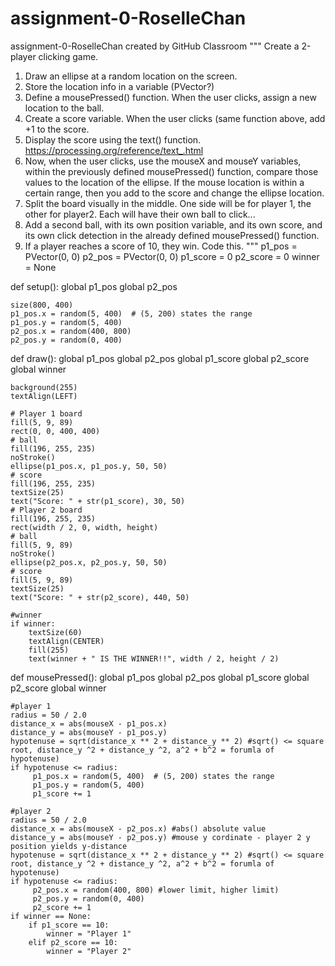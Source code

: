 # assignment-0-RoselleChan
assignment-0-RoselleChan created by GitHub Classroom
"""
Create a 2-player clicking game.
1. Draw an ellipse at a random location on the screen.
2. Store the location info in a variable (PVector?)
3. Define a mousePressed() function. When the user clicks,
   assign a new location to the ball.
4. Create a score variable. When the user clicks (same function above,
   add +1 to the score.
5. Display the score using the text() function.
   https://processing.org/reference/text_.html
6. Now, when the user clicks, use the mouseX and mouseY variables, within the
   previously defined mousePressed() function, compare those values to the 
   location of the ellipse. 
   If the mouse location is within a certain range, then you add to the 
   score and change the ellipse location.
7. Split the board visually in the middle. One side will be for player 1, the
   other for player2. Each will have their own ball to click...
8. Add a second ball, with its own position variable, and its own score, and
   its own click detection in the already defined mousePressed() function.
9. If a player reaches a score of 10, they win. Code this.
"""
p1_pos = PVector(0, 0)
p2_pos = PVector(0, 0)
p1_score = 0
p2_score = 0
winner = None


def setup():
    global p1_pos
    global p2_pos

    size(800, 400)
    p1_pos.x = random(5, 400)  # (5, 200) states the range
    p1_pos.y = random(5, 400)
    p2_pos.x = random(400, 800)
    p2_pos.y = random(0, 400)

def draw():
    global p1_pos
    global p2_pos
    global p1_score
    global p2_score
    global winner

    background(255)
    textAlign(LEFT)

    # Player 1 board
    fill(5, 9, 89)
    rect(0, 0, 400, 400)
    # ball
    fill(196, 255, 235)
    noStroke()
    ellipse(p1_pos.x, p1_pos.y, 50, 50)
    # score
    fill(196, 255, 235)
    textSize(25)
    text("Score: " + str(p1_score), 30, 50)
    # Player 2 board
    fill(196, 255, 235)
    rect(width / 2, 0, width, height)
    # ball
    fill(5, 9, 89)
    noStroke()
    ellipse(p2_pos.x, p2_pos.y, 50, 50)
    # score
    fill(5, 9, 89)
    textSize(25)
    text("Score: " + str(p2_score), 440, 50)
    
    #winner
    if winner:
        textSize(60)
        textAlign(CENTER)
        fill(255)
        text(winner + " IS THE WINNER!!", width / 2, height / 2)

def mousePressed():
    global p1_pos
    global p2_pos
    global p1_score
    global p2_score
    global winner
    
    #player 1
    radius = 50 / 2.0
    distance_x = abs(mouseX - p1_pos.x)
    distance_y = abs(mouseY - p1_pos.y)
    hypotenuse = sqrt(distance_x ** 2 + distance_y ** 2) #sqrt() <= square root, distance_y ^2 + distance_y ^2, a^2 + b^2 = forumla of hypotenuse)
    if hypotenuse <= radius:
         p1_pos.x = random(5, 400)  # (5, 200) states the range
         p1_pos.y = random(5, 400)
         p1_score += 1
         
    #player 2
    radius = 50 / 2.0
    distance_x = abs(mouseX - p2_pos.x) #abs() absolute value
    distance_y = abs(mouseY - p2_pos.y) #mouse y cordinate - player 2 y position yields y-distance
    hypotenuse = sqrt(distance_x ** 2 + distance_y ** 2) #sqrt() <= square root, distance_y ^2 + distance_y ^2, a^2 + b^2 = forumla of hypotenuse)
    if hypotenuse <= radius:
         p2_pos.x = random(400, 800) #lower limit, higher limit)
         p2_pos.y = random(0, 400)
         p2_score += 1
    if winner == None:
        if p1_score == 10:
            winner = "Player 1"
        elif p2_score == 10:
            winner = "Player 2"
